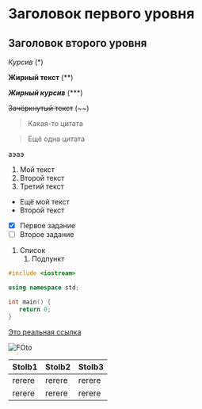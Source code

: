 # Заголовок первого уровня #

## Заголовок второго уровня ##

*Курсив* (*)

**Жирный текст** (**)

***Жирный курсив*** (***)

~~Зачёркнутый текст~~ (~~)

> Какая-то цитата

> Ещё одна цитата

аэаэ

1. Мой текст
2. Второй текст
3. Третий текст

* Ещё мой текст
* Второй текст

- [x] Первое задание
- [ ] Второе задание

1. Список
   1. Подпункт
  
``` C++
#include <iostream>

using namespace std;

int main() {
   return 0;
}
```

[Это реальная ссылка](https://www.youtube.com)

![FOto]('https://p2.zoon.ru/preview/5rDOIpSWa7P1tA3gU3jYNA/2400x1500x75/1/5/b/original_58e2d72340c08891708ca9d9_6263b0bb833222.16063227.jpg')

|Stolb1|Stolb2|Stolb3|
|-|-----|-|
|rerere|rerere|rerere|
|rerere|rerere|rerere|
